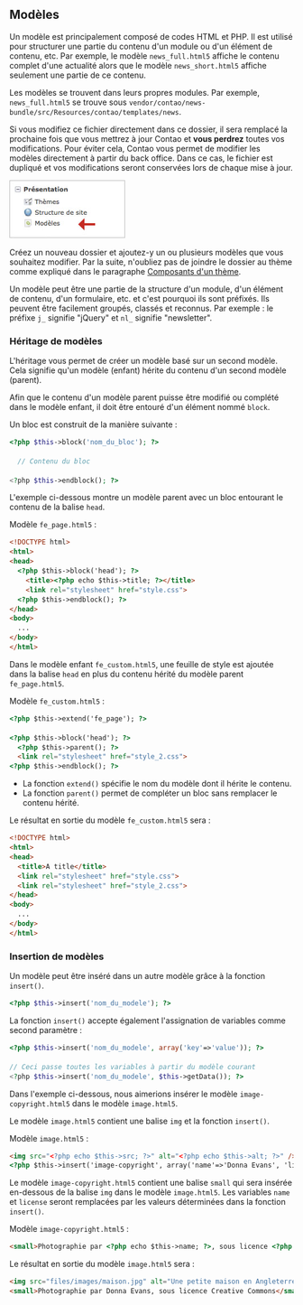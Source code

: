 ## Modèles

Un modèle est principalement composé de codes HTML et PHP. Il est utilisé pour
structurer une partie du contenu d'un module ou d'un élément de contenu, etc.
Par exemple, le modèle `news_full.html5` affiche le contenu complet d'une
actualité alors que le modèle `news_short.html5` affiche seulement une partie
de ce contenu.

Les modèles se trouvent dans leurs propres modules. Par exemple,
`news_full.html5` se trouve sous
`vendor/contao/news-bundle/src/Resources/contao/templates/news`.

Si vous modifiez ce fichier directement dans ce dossier, il sera remplacé la
prochaine fois que vous mettrez à jour Contao et **vous perdrez** toutes vos
modifications. Pour éviter cela, Contao vous permet de modifier les modèles
directement à partir du back office. Dans ce cas, le fichier est dupliqué et vos
modifications seront conservées lors de chaque mise à jour.

![](images/modeles.jpg)

Créez un nouveau dossier et ajoutez-y un ou plusieurs modèles que vous souhaitez
modifier. Par la suite, n'oubliez pas de joindre le dossier au thème comme
expliqué dans le paragraphe [Composants d'un thème][1].

Un modèle peut être une partie de la structure d'un module, d'un élément de
contenu, d'un formulaire, etc. et c'est pourquoi ils sont préfixés. Ils peuvent
être facilement groupés, classés et reconnus. Par exemple : le préfixe `j_`
signifie "jQuery" et `nl_` signifie "newsletter".


### Héritage de modèles

L'héritage vous permet de créer un modèle basé sur un second modèle. Cela
signifie qu'un modèle (enfant) hérite du contenu d'un second modèle (parent).

Afin que le contenu d'un modèle parent puisse être modifié ou complété
dans le modèle enfant, il doit être entouré d'un élément nommé `block`.

Un bloc est construit de la manière suivante :

```php
<?php $this->block('nom_du_bloc'); ?>

  // Contenu du bloc

<?php $this->endblock(); ?>
```

L'exemple ci-dessous montre un modèle parent avec un bloc entourant le
contenu de la balise `head`.

Modèle `fe_page.html5` :

```html
<!DOCTYPE html>
<html>
<head>
  <?php $this->block('head'); ?>
    <title><?php echo $this->title; ?></title>
    <link rel="stylesheet" href="style.css">
  <?php $this->endblock(); ?>
</head>
<body>
  ...
</body>
</html>
```

Dans le modèle enfant `fe_custom.html5`, une feuille de style est ajoutée dans
la balise `head` en plus du contenu hérité du modèle parent `fe_page.html5`.

Modèle `fe_custom.html5` :

```html
<?php $this->extend('fe_page'); ?>

<?php $this->block('head'); ?>
  <?php $this->parent(); ?>
  <link rel="stylesheet" href="style_2.css">
<?php $this->endblock(); ?>
```

* La fonction `extend()` spécifie le nom du modèle dont il hérite le
contenu.
* La fonction `parent()` permet de compléter un bloc sans remplacer le contenu
hérité.

Le résultat en sortie du modèle `fe_custom.html5` sera :

```html
<!DOCTYPE html>
<html>
<head>
  <title>A title</title>
  <link rel="stylesheet" href="style.css">
  <link rel="stylesheet" href="style_2.css">
</head>
<body>
  ...
</body>
</html>
```


### Insertion de modèles

Un modèle peut être inséré dans un autre modèle grâce à la fonction
`insert()`.

```php
<?php $this->insert('nom_du_modele'); ?>
```

La fonction `insert()` accepte également l'assignation de variables comme
second paramètre :

```php
<?php $this->insert('nom_du_modele', array('key'=>'value')); ?>

// Ceci passe toutes les variables à partir du modèle courant
<?php $this->insert('nom_du_modele', $this->getData()); ?>
```

Dans l'exemple ci-dessous, nous aimerions insérer le modèle
`image-copyright.html5` dans le modèle `image.html5`.

Le modèle `image.html5` contient une balise `img` et la fonction `insert()`.

Modèle `image.html5` :

```html
<img src="<?php echo $this->src; ?>" alt="<?php echo $this->alt; ?>" />
<?php $this->insert('image-copyright', array('name'=>'Donna Evans', 'license'=>'Creative Commons')); ?>
```

Le modèle `image-copyright.html5` contient une balise `small` qui sera insérée
en-dessous de la balise `img` dans le modèle `image.html5`. Les variables `name`
et `license` seront remplacées par les valeurs déterminées dans la fonction
`insert()`.

Modèle `image-copyright.html5` :

```html
<small>Photographie par <?php echo $this->name; ?>, sous licence <?php echo $this->license; ?></small>
```

Le résultat en sortie du modèle `image.html5` sera :

```html
<img src="files/images/maison.jpg" alt="Une petite maison en Angleterre" />
<small>Photographie par Donna Evans, sous licence Creative Commons</small>
```


[1]: ../03-gestion-des-pages/themes.md#composants-d-un-th%C3%A8me
